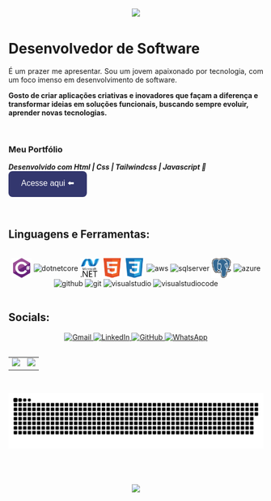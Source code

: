 
<h1 align="center">
<img src="https://readme-typing-svg.herokuapp.com/?font=Righteous&size=35&center=true&vCenter=true&width=500&height=70&duration=4000&lines=olá!+👋;+me+chamo+Raone+Souza!;" />
</h1>


# Desenvolvedor de Software 

<div align="justify">É um prazer me apresentar. Sou um jovem apaixonado por tecnologia, com um foco imenso em desenvolvimento de software.
</div>

**Gosto de criar aplicações criativas e inovadores que façam a diferença e transformar ideias em soluções funcionais, buscando sempre evoluir, aprender novas tecnologias.**

<br>

<h3>Meu Portfólio</h3>

  ***Desenvolvido com Html | Css | Tailwindcss | Javascript 👾***
<a href="https://raone-souza.vercel.app/" target="_blank" rel="noopener noreferrer">
  <button style="background-color:rgba(11, 16, 82, 0.83); color: white; padding: 12px 25px; border: none; border-radius: 8px; cursor: pointer; font-size: 16px;">
    Acesse aqui ⬅️
  </button>
</a>

<br>

Linguagens e Ferramentas:
-----------------------------
<br>

<div style="display: inline_block" align=center>

<img align="center" alt="csharp" height="40" width="40" src="https://raw.githubusercontent.com/devicons/devicon/master/icons/csharp/csharp-original.svg">
<img align="center" alt="dotnetcore" width="40" height="40" src="https://user-images.githubusercontent.com/25181517/121405754-b4f48f80-c95d-11eb-8893-fc325bde617f.png"/>  
<img align="center" alt="dotnetmicrosoft" width="40" height="40" src="https://raw.githubusercontent.com/devicons/devicon/master/icons/dot-net/dot-net-original-wordmark.svg"/>
<img align="center" alt="html5" height="40" width="40" src="https://raw.githubusercontent.com/devicons/devicon/master/icons/html5/html5-original.svg">
<img align="center" alt="css3" height="40" width="40" src="https://raw.githubusercontent.com/devicons/devicon/master/icons/css3/css3-original.svg">
<img align="center" alt="aws" height="40" width="40" src="https://user-images.githubusercontent.com/25181517/183896132-54262f2e-6d98-41e3-8888-e40ab5a17326.png">
<img align="center" alt="sqlserver" width="40" height="40" 
src="https://www.svgrepo.com/show/303229/microsoft-sql-server-logo.svg"/>  
<img align="center" alt="postgresql" width="40" height="40" src="https://raw.githubusercontent.com/devicons/devicon/master/icons/postgresql/postgresql-original.svg"/>
<img align="center" alt="azure" height="40" width="40" src="https://user-images.githubusercontent.com/25181517/183911544-95ad6ba7-09bf-4040-ac44-0adafedb9616.png">
<img align="center" alt="github" height="40" width="40" src="https://raw.githubusercontent.com/danielcranney/readme-generator/main/public/icons/socials/github-dark.svg">
<img align="center" alt="git" height="40" width="40" src="https://user-images.githubusercontent.com/25181517/192108372-f71d70ac-7ae6-4c0d-8395-51d8870c2ef0.png">
<img align="center" alt="visualstudio" height="40" width="40" src="https://img.icons8.com/color/48/000000/visual-studio--v2.png">
<img align="center" alt="visualstudiocode" height="35" width="35" src="https://user-images.githubusercontent.com/25181517/192108891-d86b6220-e232-423a-bf5f-90903e6887c3.png">
</div>

<br>

Socials:
-----------------------------

<div align="center"> 
  <a href="mailto:raone199807@gmail.com" target="_blank">
    <img src="https://img.shields.io/badge/-Gmail-%23333?style=for-the-badge&logo=gmail&logoColor=white" alt="Gmail">
  </a>
  <a href="https://www.linkedin.com/in/raonesouza/" target="_blank">
    <img src="https://img.shields.io/badge/LinkedIn-0077B5?style=for-the-badge&logo=linkedin&logoColor=white" alt="LinkedIn">
  </a> 
  <a href="https://github.com/Raone-souza/" target="_blank">
    <img src="https://img.shields.io/badge/GitHub-100000?style=for-the-badge&logo=github&logoColor=white" alt="GitHub">
  </a>
  <a href="https://api.whatsapp.com/send/?phone=5519993790111&text&app_absent=0" target="_blank">
    <img src="https://img.shields.io/badge/WhatsApp-25D366?style=for-the-badge&logo=whatsapp&logoColor=white" alt="WhatsApp">
  </a>
</div>

<br>
<div align="center">
  <a href="https://github.com/Raone-souza">
    <table>
      <tr>
        <td>
          <img height="160em" src="https://github-readme-stats.vercel.app/api?username=Raone-souza&show_icons=true&theme=tokyonight&include_all_commits=true&count_private=true"/>
        </td>
        <td>
          <img height="160em" src="https://github-readme-stats.vercel.app/api/top-langs/?username=Raone-souza&layout=compact&langs_count=7&theme=tokyonight"/>
        </td>
      </tr>
    </table>
  </a>
</div>

<br>


   ![snake gif ](https://github.com/Raone-souza/Raone-souza/blob/output/github-snake-dark.svg)
<br><br>

###

<h1 align="center">
<img src="https://readme-typing-svg.herokuapp.com/?font=Righteous&size=35&center=true&vCenter=true&width=500&height=70&duration=4000&lines=obrigado+pela+atenção!;" />
</h1>
